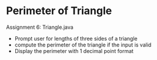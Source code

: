 # Perimeter of Triangle
Assignment 6: Triangle.java
 * Prompt user for lengths of three sides of a triangle
 * compute the perimeter of the triangle if the input is valid
 * Display the perimeter with 1 decimal point format